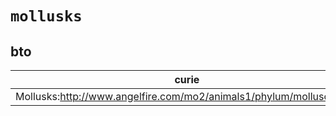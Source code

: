 # `mollusks`

## bto

| curie                                                               |   usages | nodes                                                     |
|---------------------------------------------------------------------|----------|-----------------------------------------------------------|
| Mollusks:http://www.angelfire.com/mo2/animals1/phylum/mollusca.html |        1 | [BTO:0001448](http://purl.obolibrary.org/obo/BTO_0001448) |

